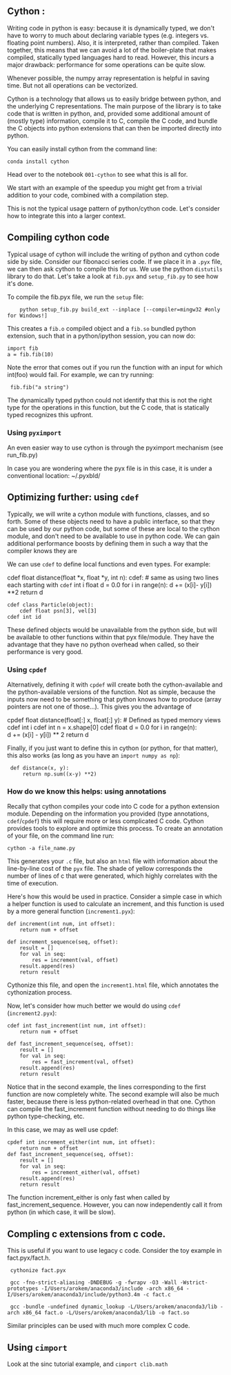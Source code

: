## Cython :

Writing code in python is easy: because it is dynamically typed, we don't have
to worry to much about declaring variable types (e.g. integers vs. floating
point numbers). Also, it is interpreted, rather than compiled. Taken together,
this means that we can avoid a lot of the boiler-plate that makes compiled,
statically typed languages hard to read. However, this incurs a major drawback:
performance for some operations can be quite slow.

Whenever possible, the numpy array representation is helpful in saving
time. But not all operations can be vectorized.

Cython is a technology that allows us to easily bridge between python, and the
underlying C representations. The main purpose of the library is to take code
that is written in python, and, provided some additional amount of (mostly
type) information, compile it to C, compile the C code, and bundle the C
objects into python extensions that can then be imported directly into python.

You can easily install cython from the command line:

    conda install cython

Head over to the notebook `001-cython` to see what this is all for.

We start with an example of the speedup you might get from a trivial addition
to your code, combined with a compilation step.

This is not the typical usage pattern of python/cython code. Let's consider how
to integrate this into a larger context.

## Compiling cython code

Typical usage of cython will include the writing of python and cython code side
by side. Consider our fibonacci series code. If we place it in a `.pyx` file,
we can then ask cython to compile this for us. We use the python `distutils`
library to do that. Let's take a look at `fib.pyx` and `setup_fib.py` to see
how it's done.

To compile the fib.pyx file, we run the `setup` file:  

        python setup_fib.py build_ext --inplace [--compiler=mingw32 #only for Windows!]


This creates a `fib.o` compiled object and a `fib.so` bundled python extension,
such that in a python/ipython session, you can now do:

    import fib
    a = fib.fib(10)

Note the error that comes out if you run the function with an input for which
int(foo) would fail. For example, we can try running:

	 fib.fib("a string")

The dynamically typed python could not identify that this is not the right type
for the operations in this function, but the C code, that is statically typed
recognizes this upfront.

### Using `pyximport`

An even easier way to use cython is through the pyximport mechanism (see run_fib.py)

In case you are wondering where the pyx file is in this case, it is under a
conventional location: ~/.pyxbld/

## Optimizing further: using `cdef`

Typically, we will write a cython module with functions, classes, and so
forth. Some of these objects need to have a public interface, so that they can
be used by our python code, but some of these are local to the cython module,
and don't need to be available to use in python code. We can gain additional
performance boosts by defining them in such a way that the compiler knows they
are  

We can use `cdef` to define local functions and even types. For example:

   cdef float distance(float *x, float *y, int n):
       cdef:  # same as using two lines each starting with `cdef`
           int i
	   float d = 0.0
	for i in range(n):
	    d += (x[i]- y[i]) **2
	return d

    cdef class Particle(object):
        cdef float psn[3], vel[3]
	cdef int id

These defined objects would be unavailable from the python side, but will be
available to other functions within that pyx file/module. They have the
advantage that they have no python overhead when called, so their performance
is very good.  
       
### Using `cpdef`

Alternatively, defining it with `cpdef` will create both the cython-available
and the python-available versions of the function. Not as simple, because the
inputs now need to be something that python knows how to produce (array
pointers are not one of those...). This gives you the advantage of 

   cpdef float distance(float[:] x, float[:] y):  # Defined as typed memory views
       cdef int i
       cdef int n = x.shape[0]
       cdef float d = 0.0
       for i in range(n):	
	    d += (x[i] - y[i]) ** 2
       return d

Finally, if you just want to define this in cython (or python, for that
matter), this also works (as long as you have an `import numpy as np`):

	 def distance(x, y):
	     return np.sum((x-y) **2)

### How do we know this helps: using annotations

Recally that cython compiles your code into C code for a python extension
module. Depending on the information you provided (type annotations,
`cdef`/`cpdef`) this will require more or less complicated C code. Cython
provides tools to explore and optimize this process. To create an annotation of
your file, on the command line run:

    cython -a file_name.py

This generates your `.c` file, but also an `html` file with information about the
line-by-line cost of the `pyx` file. The shade of yellow corresponds the number of
lines of c that were generated, which highly correlates with the time of
execution. 
	     
Here's how this would be used in practice. Consider a simple case in which a
helper function is used to calculate an increment, and this function is used by
a more general function (`increment1.pyx`):

	def increment(int num, int offset):
	    return num + offset

	def increment_sequence(seq, offset):
	    result = []
	    for val in seq:
	        res = increment(val, offset)
		result.append(res)
	    return result

Cythonize this file, and open the `increment1.html` file, which annotates the
cythonization process.

Now, let's consider how much better we would do using `cdef` (`increment2.pyx`):

	cdef int fast_increment(int num, int offset):
	    return num + offset

	def fast_increment_sequence(seq, offset):
	    result = []
	    for val in seq:
	        res = fast_increment(val, offset)
		result.append(res)
	    return result

Notice that in the second example, the lines corresponding to the first
function are now completely white. The second example will also be much faster,
because there is less python-related overhead in that one. Cython can compile
the fast_increment function without needing to do things like python type-checking, etc.
 
In this case, we may as well use cpdef:

	cpdef int increment_either(int num, int offset):
	    return num + offset
	def fast_increment_sequence(seq, offset):
	    result = []
	    for val in seq:
	        res = increment_either(val, offset)
		result.append(res)
	    return result

The function increment_either is only fast when called by
fast_increment_sequence. However, you can now independently call it from 
python (in which case, it will be slow).

## Compling c extensions from c code.

This is useful if you want to use legacy c code. Consider the toy example in
fact.pyx/fact.h. 

     cythonize fact.pyx  
    
     gcc -fno-strict-aliasing -DNDEBUG -g -fwrapv -O3 -Wall -Wstrict-prototypes -I/Users/arokem/anaconda3/include -arch x86_64 -I/Users/arokem/anaconda3/include/python3.4m -c fact.c

     gcc -bundle -undefined dynamic_lookup -L/Users/arokem/anaconda3/lib -arch x86_64 fact.o -L/Users/arokem/anaconda3/lib -o fact.so
    
Similar principles can be used with much more complex C code.

## Using `cimport`

Look at the sinc tutorial example, and `cimport clib.math`
